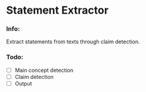 # Statement Extractor
### Info:
Extract statements from texts through claim detection.

### Todo:
- [ ] Main concept detection
- [ ] Claim detection
- [ ] Output